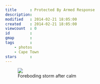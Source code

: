 ```yaml
---
title      : Protected By Armed Response
description: 
modified   : 2014-02-21 18:05:00
created    : 2014-02-21 18:05:00
viewcount  : 0
id         : 
gmap       : 
tags       :
    - photos
    - Cape Town
stars      : 
---
```


<figure>
    <img src="IMG_4336.jpg">
    <figcaption>Foreboding storm after calm</figcaption>
</figure>

